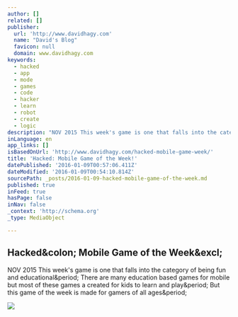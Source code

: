 ```yaml
---
author: []
related: []
publisher:
  url: 'http://www.davidhagy.com'
  name: "David's Blog"
  favicon: null
  domain: www.davidhagy.com
keywords:
  - hacked
  - app
  - mode
  - games
  - code
  - hacker
  - learn
  - robot
  - create
  - logic
description: "NOV 2015 This week's game is one that falls into the category of being fun and educational. There are many education based games for mobile but most of these games a created for kids to learn and play. But this game of the week is made for gamers of all ages."
inLanguage: en
app_links: []
isBasedOnUrl: 'http://www.davidhagy.com/hacked-mobile-game-week/'
title: 'Hacked: Mobile Game of the Week!'
datePublished: '2016-01-09T00:57:06.411Z'
dateModified: '2016-01-09T00:54:10.814Z'
sourcePath: _posts/2016-01-09-hacked-mobile-game-of-the-week.md
published: true
inFeed: true
hasPage: false
inNav: false
_context: 'http://schema.org'
_type: MediaObject

---
```

<article style=""><h1>Hacked&amp;colon; Mobile Game of the Week&amp;excl;</h1><p>NOV 2015 This week's game is one that falls into the category of being fun and educational&amp;period; There are many education based games for mobile but most of these games a created for kids to learn and play&amp;period; But this game of the week is made for gamers of all ages&amp;period;</p><img src="http://www.davidhagy.com/wp-content/uploads/2015/11/Hacked-Mobile-Games.png" /></article>
